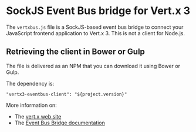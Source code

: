 # SockJS Event Bus bridge for Vert.x 3

The `vertxbus.js` file is a SockJS-based event bus bridge to connect your JavaScript frontend application to Vert.x 3. This is not a client for Node.js.

## Retrieving the client in Bower or Gulp

The file is delivered as an NPM that you can download it using Bower or Gulp.

The dependency is:

```
"vertx3-eventbus-client": "${project.version}"
```

More information on:

* The [vert.x web site](http://vertx.io) 
* The [Event Bus Bridge documentation](http://vertx.io/docs/vertx-web/java/#_sockjs_event_bus_bridge) 

